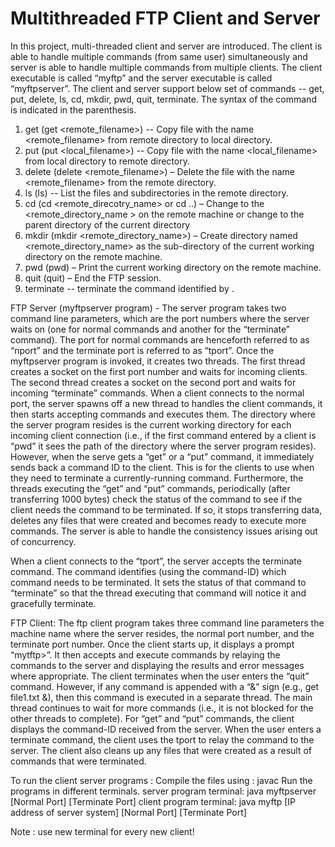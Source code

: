 # Multithreaded FTP Client and Server


In this project, multi-threaded client and server are introduced. The client is able to handle multiple commands  (from same user) simultaneously and server is able to handle multiple commands from multiple clients. The client executable is called “myftp” and the server executable is called “myftpserver”.
The client and server support below set of commands
     -- get, put, delete, ls, cd, mkdir, pwd, quit, terminate.
 The syntax of the command is indicated in the parenthesis.
 
1. get (get <remote_filename>) -- Copy file with the name <remote_filename> from remote directory to local directory. 
2. put (put <local_filename>) -- Copy file with the name <local_filename> from local directory to remote directory. 
3. delete (delete <remote_filename>) – Delete the file with the name <remote_filename> from the remote directory. 
4. ls (ls) -- List the files and subdirectories in the remote directory. 
5. cd (cd <remote_direcotry_name> or cd ..) – Change to the <remote_directory_name > on the remote machine or change to the parent directory of the current directory 
6. mkdir (mkdir <remote_directory_name>) – Create directory named <remote_directory_name> as the sub-directory of the current working directory on the remote machine. 
7. pwd (pwd) – Print the current working directory on the remote machine. 
8. quit (quit) – End the FTP session. 
9. terminate <commad-ID> -- terminate the command identified by <command-ID>.



 FTP Server (myftpserver program) - The server program takes two command line parameters, which are the port numbers where the server waits on (one for normal commands and another for the “terminate” command). The port for normal commands are henceforth referred to as “nport” and the terminate port is referred to as “tport”. Once the myftpserver program is invoked, it creates two threads. The first thread creates a socket on the first port number and waits for incoming clients. The second thread creates a socket on the second port and waits for incoming “terminate” commands. 
When a client connects to the normal port, the server spawns off a new thread to handles the client commands, it then starts accepting commands and executes them. The directory where the server program resides is the current working directory for each incoming client connection (i.e., if the first command entered by a client is “pwd” it sees the path of the directory where the server program resides).  
However, when the serve gets a “get” or a “put” command, it immediately sends back a command ID to the client. This is for the clients to use when they need to terminate a currently-running command. Furthermore, the threads executing the “get” and “put” commands, periodically (after transferring 1000 bytes) check the status of the command to see if the client needs the command to be terminated. If so, it stops transferring data, deletes any files that were created and becomes ready to execute more commands. The server is able to handle the consistency issues arising out of concurrency. 

When a client connects to the “tport”, the server accepts the terminate command. The command identifies (using the command-ID) which command needs to be terminated. It sets the status of that command to “terminate” so that the thread executing that command will notice it and gracefully terminate. 

FTP Client: The ftp client program takes three command line parameters the machine name where the server resides, the normal port number, and the terminate port number. Once the client starts up, it displays a prompt “mytftp>”. It then accepts and execute commands by relaying the commands to the server and displaying the results and error messages where appropriate. The client terminates when the user enters the “quit” command. 
However, if any command is appended with a “&” sign (e.g., get file1.txt &), then this command is  executed in a separate thread. The main thread continues to wait for more commands (i.e., it is not blocked for the other threads to complete). For “get” and “put” commands, the client displays the command-ID received from the server. When the user enters a terminate command, the client uses the tport to relay the command to the server. The client also cleans up any files that were created as a result of commands that were terminated.

To run the client server programs :
	Compile the files using : javac <filnename>
	Run the programs in different terminals.
	server program terminal: java myftpserver [Normal Port] [Terminate Port]
	client program terminal: java myftp [IP address of server system] [Normal Port] [Terminate Port]

Note : use new terminal for every new client!
